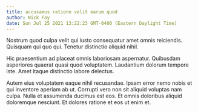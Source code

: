 ```yaml
---
title: accusamus ratione velit earum quod
author: Nick Fay
date: Sun Jul 25 2021 13:22:23 GMT-0400 (Eastern Daylight Time)
---
```

Nostrum quod culpa velit qui iusto consequatur amet omnis reiciendis. Quisquam qui quo qui. Tenetur distinctio aliquid nihil.

 Hic praesentium ad placeat omnis laboriosam aspernatur. Quibusdam asperiores quaerat quasi quod voluptatem. Laudantium dolorum tempore iste. Amet itaque distinctio labore delectus.

 Autem eius voluptatem eaque nihil recusandae. Ipsam error nemo nobis et qui inventore aperiam ab ut. Corrupti vero non sit aliquid voluptas nam culpa. Nulla et assumenda ducimus est eos. Et omnis doloribus aliquid doloremque nesciunt. Et dolores ratione et eos ut enim et.